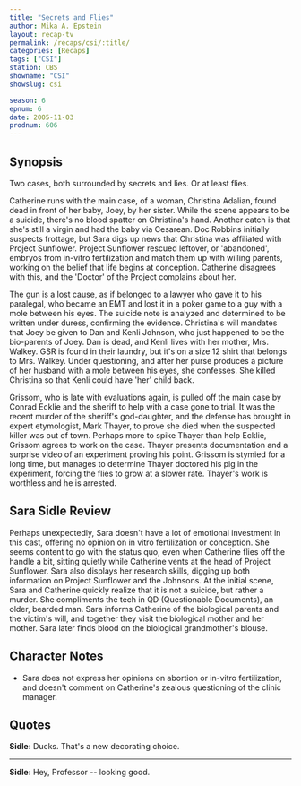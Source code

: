```yaml
---
title: "Secrets and Flies"
author: Mika A. Epstein
layout: recap-tv
permalink: /recaps/csi/:title/
categories: [Recaps]
tags: ["CSI"]
station: CBS
showname: "CSI"
showslug: csi

season: 6
epnum: 6
date: 2005-11-03  
prodnum: 606  
---
```


## Synopsis

Two cases, both surrounded by secrets and lies. Or at least flies.

Catherine runs with the main case, of a woman, Christina Adalian, found dead in front of her baby, Joey, by her sister. While the scene appears to be a suicide, there's no blood spatter on Christina's hand. Another catch is that she's still a virgin and had the baby via Cesarean. Doc Robbins initially suspects frottage, but Sara digs up news that Christina was affiliated with Project Sunflower. Project Sunflower rescued leftover, or 'abandoned', embryos from in-vitro fertilization and match them up with willing parents, working on the belief that life begins at conception. Catherine disagrees with this, and the 'Doctor' of the Project complains about her.

The gun is a lost cause, as if belonged to a lawyer who gave it to his paralegal, who became an EMT and lost it in a poker game to a guy with a mole between his eyes. The suicide note is analyzed and determined to be written under duress, confirming the evidence. Christina's will mandates that Joey be given to Dan and Kenli Johnson, who just happened to be the bio-parents of Joey. Dan is dead, and Kenli lives with her mother, Mrs. Walkey. GSR is found in their laundry, but it's on a size 12 shirt that belongs to Mrs. Walkey. Under questioning, and after her purse produces a picture of her husband with a mole between his eyes, she confesses. She killed Christina so that Kenli could have 'her' child back.

Grissom, who is late with evaluations again, is pulled off the main case by Conrad Ecklie and the sheriff to help with a case gone to trial. It was the recent murder of the sheriff's god-daughter, and the defense has brought in expert etymologist, Mark Thayer, to prove she died when the suspected killer was out of town. Perhaps more to spike Thayer than help Ecklie, Grissom agrees to work on the case. Thayer presents documentation and a surprise video of an experiment proving his point. Grissom is stymied for a long time, but manages to determine Thayer doctored his pig in the experiment, forcing the flies to grow at a slower rate. Thayer's work is worthless and he is arrested.

## Sara Sidle Review

Perhaps unexpectedly, Sara doesn't have a lot of emotional investment in this cast, offering no opinion on in vitro fertilization or conception. She seems content to go with the status quo, even when Catherine flies off the handle a bit, sitting quietly while Catherine vents at the head of Project Sunflower. Sara also displays her research skills, digging up both information on Project Sunflower and the Johnsons. At the initial scene, Sara and Catherine quickly realize that it is not a suicide, but rather a murder. She compliments the tech in QD (Questionable Documents), an older, bearded man. Sara informs Catherine of the biological parents and the victim's will, and together they visit the biological mother and her mother. Sara later finds blood on the biological grandmother's blouse.

## Character Notes

* Sara does not express her opinions on abortion or in-vitro fertilization, and doesn't comment on Catherine's zealous questioning of the clinic manager.

## Quotes

**Sidle:** Ducks. That's a new decorating choice.  

- - -

**Sidle:** Hey, Professor -- looking good.